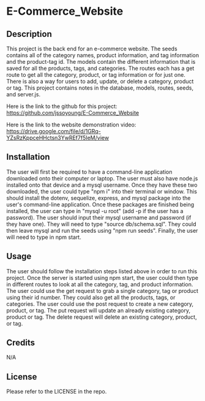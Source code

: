 # E-Commerce_Website

## Description

This project is the back end for an e-commerce website. The seeds contains all of the category names, product information, and tag information and the product-tag id. The models contain the different information that is saved for all the products, tags, and categories. The routes each has a get route to get all the category, product, or tag information or for just one. There is also a way for users to add, update, or delete a category, product or tag. This project contains notes in the database, models, routes, seeds, and server.js.

Here is the link to the github for this project: https://github.com/jssoyoung/E-Commerce_Website

Here is the link to the website demonstration video: https://drive.google.com/file/d/1GRq-YZsRzKppceHHctsn3YwREf7f5IeM/view

## Installation

The user will first be required to have a command-line application downloaded onto their computer or laptop. The user must also have node.js installed onto that device and a mysql username. Once they have these two downloaded, the user could type "npm i" into their terminal or window. This should install the dotenv, sequelize, express, and mysql package into the user's command-line application. Once these packages are finished being installed, the user can type in "mysql -u root" (add -p if the user has a password). The user should input their mysql username and password (if they have one). They will need to type "source db/schema.sql". They could then leave mysql and run the seeds using "npm run seeds". Finally, the user will need to type in npm start.

## Usage

The user should follow the installation steps listed above in order to run this project. Once the server is started using npm start, the user could then type in different routes to look at all the category, tag, and product information. The user could use the get request to grab a single category, tag or product using their id number. They could also get all the products, tags, or categories. The user could use the post request to create a new category, product, or tag. The put request will update an already existing category, product or tag. The delete request will delete an existing category, product, or tag. 

## Credits

N/A

## License

Please refer to the LICENSE in the repo.